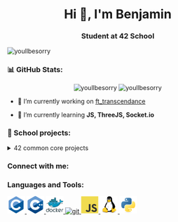 <h1 align="center">Hi 👋, I'm Benjamin</h1>
<h3 align="center">Student at 42 School</h3>

<p align="left"> <img src="https://komarev.com/ghpvc/?username=youllbesorry&label=Profile%20views&color=0e75b6&style=flat" alt="youllbesorry" /> </p>

### 📊 GitHub Stats:
  <p align="center">
    <img src="https://github-readme-stats.vercel.app/api?username=youllbesorry&show_icons=true&theme=radical&locale=en" alt="youllbesorry" />
    <img src="https://github-readme-stats.vercel.app/api/top-langs?username=youllbesorry&show_icons=true&theme=radical&locale=en&layout=compact" alt="youllbesorry" height="195">
  </p>

- 🔭 I’m currently working on [ft_transcendance](https://github.com/TheTerror-coder/ft_transcendance)

- 🌱 I’m currently learning **JS, ThreeJS, Socket.io**

### 🚀 School projects:
<details>
  <summary> 42 common core projects </summary>

</details>

<h3 align="left">Connect with me:</h3>
<p align="left">
</p>

<h3 align="left">Languages and Tools:</h3>
<p align="left"> <a href="https://www.cprogramming.com/" target="_blank" rel="noreferrer"> <img src="https://raw.githubusercontent.com/devicons/devicon/master/icons/c/c-original.svg" alt="c" width="40" height="40"/> </a> <a href="https://www.w3schools.com/cpp/" target="_blank" rel="noreferrer"> <img src="https://raw.githubusercontent.com/devicons/devicon/master/icons/cplusplus/cplusplus-original.svg" alt="cplusplus" width="40" height="40"/> </a> <a href="https://www.docker.com/" target="_blank" rel="noreferrer"> <img src="https://raw.githubusercontent.com/devicons/devicon/master/icons/docker/docker-original-wordmark.svg" alt="docker" width="40" height="40"/> </a> <a href="https://git-scm.com/" target="_blank" rel="noreferrer"> <img src="https://www.vectorlogo.zone/logos/git-scm/git-scm-icon.svg" alt="git" width="40" height="40"/> </a> <a href="https://developer.mozilla.org/en-US/docs/Web/JavaScript" target="_blank" rel="noreferrer"> <img src="https://raw.githubusercontent.com/devicons/devicon/master/icons/javascript/javascript-original.svg" alt="javascript" width="40" height="40"/> </a> <a href="https://www.linux.org/" target="_blank" rel="noreferrer"> <img src="https://raw.githubusercontent.com/devicons/devicon/master/icons/linux/linux-original.svg" alt="linux" width="40" height="40"/> </a> <a href="https://www.python.org" target="_blank" rel="noreferrer"> <img src="https://raw.githubusercontent.com/devicons/devicon/master/icons/python/python-original.svg" alt="python" width="40" height="40"/> </a> </p>

